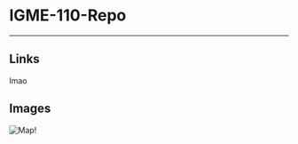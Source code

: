 # IGME-110-Repo

---

## Links

lmao

## Images

![Map!](https://i.etsystatic.com/45097900/r/il/e8be0c/5807704025/il_794xN.5807704025_gwcb.jpg)
